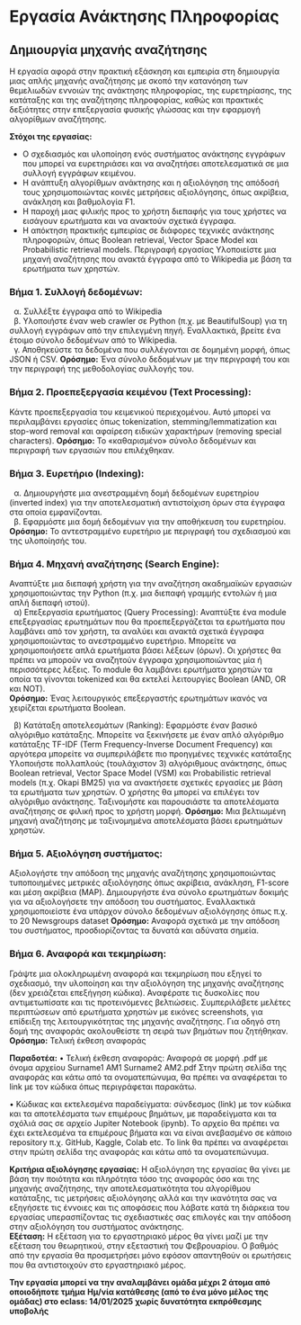 # Εργασία Ανάκτησης Πληροφορίας
## Δημιουργία μηχανής αναζήτησης  
Η εργασία αφορά στην πρακτική εξάσκηση και εμπειρία στη δημιουργία μιας απλής μηχανής 
αναζήτησης με σκοπό την κατανόηση των θεμελιωδών εννοιών της ανάκτησης πληροφορίας, της 
ευρετηρίασης, της κατάταξης και της αναζήτησης πληροφορίας, καθώς και πρακτικές δεξιότητες στην 
επεξεργασία φυσικής γλώσσας και την εφαρμογή αλγορίθμων αναζήτησης.

**Στόχοι της εργασίας:**

  * Ο σχεδιασμός και υλοποίηση ενός συστήματος ανάκτησης εγγράφων που μπορεί να 
    ευρετηριάσει και να αναζητήσει αποτελεσματικά σε μια συλλογή εγγράφων κειμένου. 
  * Η ανάπτυξη αλγορίθμων ανάκτησης και η αξιολόγηση της απόδοσή τους χρησιμοποιώντας 
    κοινές μετρήσεις αξιολόγησης, όπως ακρίβεια, ανάκληση και βαθμολογία F1.  
  * Η παροχή μιας φιλικής προς το χρήστη διεπαφής για τους χρήστες να εισάγουν ερωτήματα 
    και να ανακτούν σχετικά έγγραφα.  
  * Η απόκτηση πρακτικής εμπειρίας σε διάφορες τεχνικές ανάκτησης πληροφοριών, όπως 
Boolean retrieval, Vector Space Model και Probabilistic retrieval models. 
Περιγραφή εργασίας 
Υλοποιείστε μια μηχανή αναζήτησης που ανακτά έγγραφα από το Wikipedia με βάση τα ερωτήματα 
των χρηστών.  
### Βήμα 1. Συλλογή δεδομένων:

   &nbsp; α. Συλλέξτε έγγραφα από το Wikipedia  
   &nbsp; β. Υλοποιήστε έναν web crawler σε Python (π.χ. με BeautifulSoup) για τη συλλογή εγγράφων 
             από την επιλεγμένη πηγή. Εναλλακτικά, βρείτε ένα έτοιμο σύνολο δεδομένων από το 
             Wikipedia.  
   &nbsp; γ. Αποθηκεύστε τα δεδομένα που συλλέγονται σε δομημένη μορφή, όπως JSON ή CSV. 
**Ορόσημο:** Ένα σύνολο δεδομένων με την περιγραφή του και την περιγραφή της μεθοδολογίας 
συλλογής του. 
### Βήμα 2. Προεπεξεργασία κειμένου (Text Processing): 
Κάντε προεπεξεργασία του κειμενικού περιεχομένου. Αυτό μπορεί να περιλαμβάνει εργασίες όπως 
tokenization, stemming/lemmatization και stop-word removal και αφαίρεση ειδικών χαρακτήρων 
(removing special characters). 
**Ορόσημο:** Το «καθαρισμένο» σύνολο δεδομένων και περιγραφή των εργασιών που επιλέχθηκαν. 
### Βήμα 3. Ευρετήριο (Indexing): 
  &nbsp; α. Δημιουργήστε μια ανεστραμμένη δομή δεδομένων ευρετηρίου (inverted index) για την 
     αποτελεσματική αντιστοίχιση όρων στα έγγραφα στα οποία εμφανίζονται.     
  &nbsp; β. Εφαρμόστε μια δομή δεδομένων για την αποθήκευση του ευρετηρίου.
**Ορόσημο:** Το αντεστραμμένο ευρετήριο με περιγραφή του σχεδιασμού και της υλοποίησής του.

### Βήμα 4. Μηχανή αναζήτησης (Search Engine): 
Αναπτύξτε μια διεπαφή χρήστη για την αναζήτηση ακαδημαϊκών εργασιών χρησιμοποιώντας την Python (π.χ. μια διεπαφή γραμμής εντολών ή μια απλή διεπαφή ιστού).    
  &nbsp; α) Επεξεργασία ερωτήματος (Query Processing): Αναπτύξτε ένα module επεξεργασίας 
     ερωτημάτων που θα προεπεξεργάζεται τα ερωτήματα που λαμβάνει από τον χρήστη, τα αναλύει 
     και ανακτά σχετικά έγγραφα χρησιμοποιώντας το ανεστραμμένο ευρετήριο. Μπορείτε  να 
     χρησιμοποιήσετε απλά ερωτήματα βάσει λέξεων (όρων). Οι χρήστες θα πρέπει να μπορούν να 
     αναζητούν έγγραφα χρησιμοποιώντας μία ή περισσότερες λέξεις. Το module θα λαμβάνει 
     ερωτήματα χρηστών τα οποία τα γίνονται tokenized και θα εκτελεί λειτουργίες Boolean (AND, OR και NOT).  
**Ορόσημο:** Ένας λειτουργικός επεξεργαστής ερωτημάτων ικανός να χειρίζεται ερωτήματα Boolean. 

  &nbsp; β) Κατάταξη αποτελεσμάτων (Ranking): Εφαρμόστε έναν βασικό αλγόριθμο κατάταξης. 
     Μπορείτε να ξεκινήσετε με έναν απλό αλγόριθμο κατάταξης TF-IDF (Term Frequency-Inverse 
     Document Frequency) και αργότερα μπορείτε να συμπεριλάβετε πιο προηγμένες τεχνικές 
     κατάταξης Υλοποιήστε πολλαπλούς (τουλάχιστον 3) αλγόριθμους ανάκτησης, όπως Boolean 
     retrieval, Vector Space Model (VSM) και Probabilistic retrieval models (π.χ. Okapi BM25) για να 
     ανακτήσετε σχετικές εργασίες με βάση τα ερωτήματα των χρηστών. Ο χρήστης θα μπορεί να 
     επιλέγει τον αλγόριθμο ανάκτησης. 
     Ταξινομήστε και παρουσιάστε τα αποτελέσματα αναζήτησης σε φιλική προς το χρήστη μορφή. 
**Ορόσημο:** Μια βελτιωμένη μηχανή αναζήτησης με ταξινομημένα αποτελέσματα βάσει ερωτημάτων χρηστών. 
### Βήμα 5. Αξιολόγηση συστήματος:
Αξιολογήστε την απόδοση της μηχανής αναζήτησης χρησιμοποιώντας τυποποιημένες μετρικές αξιολόγησης όπως ακρίβεια,
ανάκληση, F1-score και μέση ακρίβεια (MAP). Δημιουργήστε ένα σύνολο ερωτημάτων δοκιμής για να αξιολογήσετε την απόδοση 
του συστήματος. Εναλλακτικά χρησιμοποιείστε ένα υπάρχον σύνολο δεδομένων αξιολόγησης όπως π.χ. το  20 Newsgroups dataset 
**Ορόσημο:** Αναφορά σχετικά με την απόδοση του συστήματος, προσδιορίζοντας τα δυνατά και αδύνατα σημεία. 
### Βήμα 6. Αναφορά και τεκμηρίωση: 
Γράψτε μια ολοκληρωμένη αναφορά και τεκμηρίωση που εξηγεί το σχεδιασμό, την υλοποίηση και 
την αξιολόγηση της μηχανής αναζήτησης (δεν χρειάζεται επεξήγηση κώδικα). Αναφέρατε τις 
δυσκολίες που αντιμετωπίσατε και τις προτεινόμενες βελτιώσεις. Συμπεριλάβετε μελέτες 
περιπτώσεων από ερωτήματα χρηστών με εικόνες screenshots, για επίδειξη της λειτουργικότητας της 
μηχανής αναζήτησης. Για οδηγό στη δομή της αναφοράς ακολουθείστε τη σειρά των βημάτων που 
ζητήθηκαν. 
**Ορόσημο:** Τελική έκθεση αναφοράς

**Παραδοτέα:**
  • Τελική έκθεση αναφοράς: Αναφορά σε μορφή .pdf με όνομα αρχείου Surname1 AM1
    Surname2 AM2.pdf Στην πρώτη σελίδα της αναφοράς και κάτω από τα ονοματεπώνυμα, 
    θα πρέπει να αναφέρεται το link με τον κώδικα όπως περιγράφεται παρακάτω.

  • Κώδικας και εκτελεσμένα παραδείγματα: σύνδεσμος (link) με τον κώδικα και τα 
    αποτελέσματα των επιμέρους βημάτων, με παραδείγματα και τα σχόλιά σας σε αρχείο 
    Jupiter Notebook (ipynb). Το αρχείο θα πρέπει να έχει εκτελεσμένα τα επιμέρους βήματα και 
    να είναι ανεβασμένο σε κάποιο repository π.χ. GitHub, Kaggle, Colab etc. Το link θα πρέπει 
    να αναφέρεται στην πρώτη σελίδα της αναφοράς και κάτω από τα ονοματεπώνυμα.

**Κριτήρια αξιολόγησης εργασίας:**
Η αξιολόγηση της εργασίας θα γίνει με βάση την ποιότητα και πληρότητα τόσο της αναφοράς όσο 
και της μηχανής αναζήτησης, την αποτελεσματικότητα του αλγορίθμου κατάταξης, τις μετρήσεις 
αξιολόγησης αλλά και την ικανότητα σας να εξηγήσετε τις έννοιες και τις αποφάσεις που λάβατε κατά 
τη διάρκεια του εργασίας υπερασπίζοντας τις σχεδιαστικές σας επιλογές και την απόδοση στην 
αξιολόγηση του συστήματος ανάκτησης.  
**Εξέταση:**
Η εξέταση για το εργαστηριακό μέρος θα γίνει μαζί με την εξέταση του θεωρητικού, στην εξεταστική 
του Φεβρουαρίου. Ο βαθμός από την εργασία θα προσμετρήσει μόνο εφόσον απαντηθούν οι 
ερωτήσεις που θα αντιστοιχούν στο εργαστηριακό μέρος.

**Την εργασία μπορεί να την αναλαμβάνει ομάδα μέχρι 2 άτομα από οποιοδήποτε τμήμα**
**Ημ/νία κατάθεσης (από το ένα μόνο μέλος της ομάδας) στο eclass: 14/01/2025**
**χωρίς δυνατότητα εκπρόθεσμης υποβολής**
